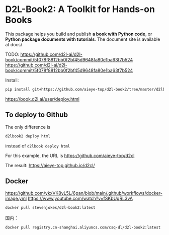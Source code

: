 # D2L-Book2: A Toolkit for Hands-on Books

This package helps you build and publish **a book with Python code**, or
**Python package documents with tutorials**. The document site is available at
docs/

TODO: https://github.com/d2l-ai/d2l-book/commit/5f078f8812bb0f2bf45d9648fa80e1ba63f7b524
https://github.com/d2l-ai/d2l-book/commit/5f078f8812bb0f2bf45d9648fa80e1ba63f7b524



Install:

```bash
pip install git+https://github.com/aieye-top/d2l-book2/tree/master/d2lbook2
```

https://book.d2l.ai/user/deploy.html



## To deploy to Github

The only difference is

```bash
d2lbook2 deploy html
```

instead of `d2lbook deploy html`

 For this example, the URL is https://github.com/aieye-top/d2cl

The result:
https://aieye-top.github.io/d2cl/

## Docker

 https://github.com/ykxVK8yL5L/6pan/blob/main/.github/workflows/docker-image.yml
 https://www.youtube.com/watch?v=fSKbUgRL3vA


```bash
docker pull stevenjokes/d2l-book2:latest
```

国内：

```bash
docker pull registry.cn-shanghai.aliyuncs.com/csq-dl/d2l-book2:latest
```
